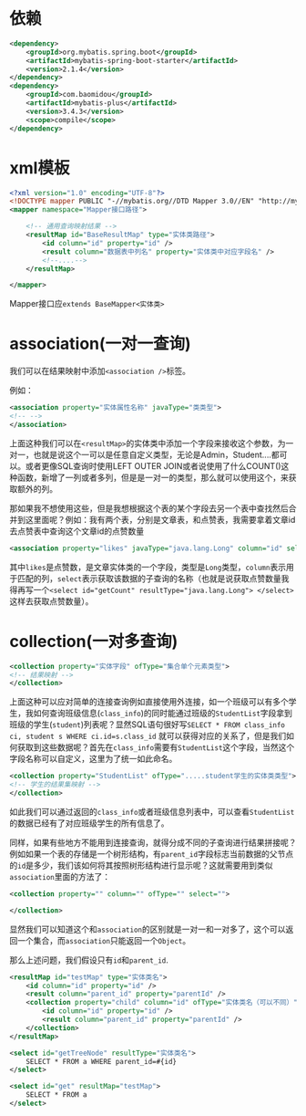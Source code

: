 # 依赖

```xml
<dependency>
    <groupId>org.mybatis.spring.boot</groupId>
    <artifactId>mybatis-spring-boot-starter</artifactId>
    <version>2.1.4</version>
</dependency>
<dependency>
    <groupId>com.baomidou</groupId>
    <artifactId>mybatis-plus</artifactId>
    <version>3.4.3</version>
    <scope>compile</scope>
</dependency>
```

# xml模板

```xml
<?xml version="1.0" encoding="UTF-8"?>
<!DOCTYPE mapper PUBLIC "-//mybatis.org//DTD Mapper 3.0//EN" "http://mybatis.org/dtd/mybatis-3-mapper.dtd">
<mapper namespace="Mapper接口路径">

    <!-- 通用查询映射结果 -->
    <resultMap id="BaseResultMap" type="实体类路径">
        <id column="id" property="id" />
        <result column="数据表中列名" property="实体类中对应字段名" />
        <!--....-->
    </resultMap>

</mapper>
```

Mapper接口应`extends BaseMapper<实体类>`

# association(一对一查询)

我们可以在结果映射中添加`<association />`标签。

例如：
```xml
<association property="实体属性名称" javaType="类类型">
<!-- -->
</association>
```

上面这种我们可以在`<resultMap>`的实体类中添加一个字段来接收这个参数，为一对一，也就是说这个一可以是任意自定义类型，无论是Admin，Student....都可以。或者更像SQL查询时使用LEFT OUTER JOIN或者说使用了什么COUNT()这种函数，新增了一列或者多列，但是是一对一的类型，那么就可以使用这个，来获取额外的列。

那如果我不想使用这些，但是我想根据这个表的某个字段去另一个表中查找然后合并到这里面呢？例如：我有两个表，分别是文章表，和点赞表，我需要拿着文章id去点赞表中查询这个文章id的点赞数量
```xml
<association property="likes" javaType="java.lang.Long" column="id" select="getCount" />
```

其中`likes`是点赞数，是文章实体类的一个字段，类型是`Long`类型，`column`表示用于匹配的列，`select`表示获取该数据的子查询的名称（也就是说获取点赞数量我得再写一个`<select id="getCount" resultType="java.lang.Long"> </select>`这样去获取点赞数量）。

# collection(一对多查询)

```xml
<collection property="实体字段" ofType="集合单个元素类型">
<!-- 结果映射 -->
</collection>
```

上面这种可以应对简单的连接查询例如直接使用外连接，如一个班级可以有多个学生，我如何查询班级信息(`class_info`)的同时能通过班级的`StudentList`字段拿到班级的学生(`student`)列表呢？显然SQL语句很好写`SELECT * FROM class_info ci, student s WHERE ci.id=s.class_id` 就可以获得对应的关系了，但是我们如何获取到这些数据呢？首先在`class_info`需要有`StudentList`这个字段，当然这个字段名称可以自定义，这里为了统一如此命名。
```xml
<collection property="StudentList" ofType=".....student学生的实体类类型">
<!-- 学生的结果集映射 -->
</collection>
```

如此我们可以通过返回的`class_info`或者班级信息列表中，可以查看`StudentList`的数据已经有了对应班级学生的所有信息了。

同样，如果有些地方不能用到连接查询，就得分成不同的子查询进行结果拼接呢？例如如果一个表的存储是一个树形结构，有`parent_id`字段标志当前数据的父节点的`id`是多少，我们该如何将其按照树形结构进行显示呢？这就需要用到类似`association`里面的方法了：
```xml
<collection property="" column="" ofType="" select="">

</collection>
```

显然我们可以知道这个和`association`的区别就是一对一和一对多了，这个可以返回一个集合，而`association`只能返回一个`Object`。

那么上述问题，我们假设只有`id`和`parent_id`.
```xml
<resultMap id="testMap" type="实体类名">
    <id column="id" property="id" />
    <result column="parent_id" property="parentId" />
    <collection property="child" column="id" ofType="实体类名（可以不同）" select="getTreeNode">
        <id column="id" property="id" />
        <result column="parent_id" property="parentId" />
    </collection>
</resultMap>

<select id="getTreeNode" resultType="实体类名">
    SELECT * FROM a WHERE parent_id=#{id}
</select>

<select id="get" resultMap="testMap">
    SELECT * FROM a
</select>
```
